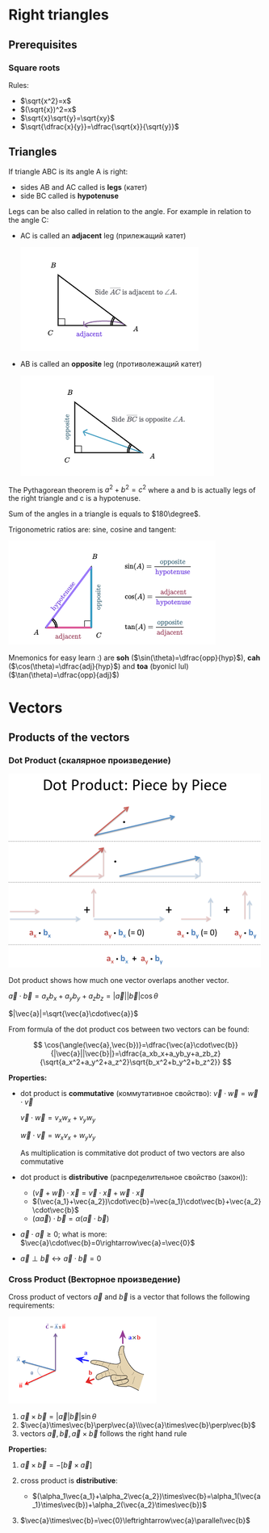# Right triangles

## Prerequisites

### Square roots

Rules:

- $\sqrt{x^2}=x$
- $(\sqrt{x})^2=x$
- $\sqrt{x}\sqrt{y}=\sqrt{xy}$
- $\sqrt{\dfrac{x}{y}}=\dfrac{\sqrt{x}}{\sqrt{y}}$

## Triangles

If triangle ABC is its angle A is right:

- sides AB and AC called is **legs** (катет)
- side BC called is **hypotenuse**

Legs can be also called in relation to the angle. For example in relation to the angle C:

- AC is called an **adjacent** leg (прилежащий катет)

    ![adjacent leg](/games/math/res/adjacent_leg.png)

- AB is called an **opposite** leg (противолежащий катет)

    ![opposite leg](/games/math/res/opposite_leg.png)

The Pythagorean theorem is $a^2+b^2=c^2$ where a and b is actually legs of the right triangle and c is a hypotenuse.

Sum of the angles in a triangle is equals to $180\degree$.

Trigonometric ratios are: sine, cosine and tangent:

![trigonometric ratios](/games/math/res/trigonometric_ratios.png)

Mnemonics for easy learn :) are **soh** ($\sin(\theta)=\dfrac{opp}{hyp}$), **cah** ($\cos(\theta)=\dfrac{adj}{hyp}$) and **toa** (byonicl lul) ($\tan(\theta)=\dfrac{opp}{adj}$)

# Vectors

## Products of the vectors

### Dot Product (скалярное произведение)

![dot_product_component](/games/math/res/dot_product_components.png)

Dot product shows how much one vector overlaps another vector.

$\vec{a}\cdot\vec{b}=a_xb_x+a_yb_y+a_zb_z=|\vec{a}||\vec{b}|\cos{\theta}$

$|\vec{a}|=\sqrt{\vec{a}\cdot\vec{a}}$

From formula of the dot product cos between two vectors can be found:

$$
\cos{\angle(\vec{a},\vec{b})}=\dfrac{\vec{a}\cdot\vec{b}}{|\vec{a}||\vec{b}|}=\dfrac{a_xb_x+a_yb_y+a_zb_z}{\sqrt{a_x^2+a_y^2+a_z^2}\sqrt{b_x^2+b_y^2+b_z^2}}
$$

**Properties:**

- dot product is **commutative** (коммутативное свойство): $\vec{v}\cdot\vec{w}=\vec{w}\cdot\vec{v}$

    $\vec{v}\cdot\vec{w}=v_xw_x+v_yw_y$

    $\vec{w}\cdot\vec{v}=w_xv_x+w_yv_y$

    As multiplication is commitative dot product of two vectors are also commutative

- dot product is **distributive** (распределительное свойство (закон)):

    - $(\vec{v}+\vec{w})\cdot\vec{x}=\vec{v}\cdot\vec{x}+\vec{w}\cdot\vec{x}$
    - $(\vec{a_1}+\vec{a_2})\cdot\vec{b}=\vec{a_1}\cdot\vec{b}+\vec{a_2}\cdot\vec{b}$
    - $(\alpha\vec{a})\cdot\vec{b}=\alpha(\vec{a}\cdot\vec{b})$

- $\vec{a}\cdot\vec{a}\ge0$; what is more: $\vec{a}\cdot\vec{b}=0\rightarrow\vec{a}=\vec{0}$
- $\vec{a}\perp\vec{b} \leftrightarrow \vec{a}\cdot\vec{b}=0$

### Cross Product (Векторное произведение)

Cross product of vectors $\vec{a}$ and $\vec{b}$ is a vector that follows the following requirements:

![cross product](/games/math/res/cross_product.png)

1. $\vec{a}\times\vec{b}=|\vec{a}|\vec{b}|\sin{\theta}$
2. $\vec{a}\times\vec{b}\perp\vec{a}\\\vec{a}\times\vec{b}\perp\vec{b}$
3. vectors $\vec{a}, \vec{b}, \vec{a}\times\vec{b}$ follows the right hand rule

**Properties:**

1. $\vec{a}\times\vec{b}=-[\vec{b}\times\vec{a}]$
2. cross product is **distributive**:

    - $(\alpha_1\vec{a_1}+\alpha_2\vec{a_2})\times\vec{b}=\alpha_1(\vec{a_1}\times\vec{b})+\alpha_2(\vec{a_2}\times\vec{b})$

3. $\vec{a}\times\vec{b}=\vec{0}\leftrightarrow\vec{a}\parallel\vec{b}$
